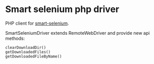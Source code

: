 Smart selenium php driver
=========================
PHP client for [smart-selenium](https://hub.docker.com/r/solodkiy/smart-selenium).

SmartSeleniumDriver extends RemoteWebDriver and provide new api methods:
```
clearDownloadDir()
getDownloadedFiles()
getDownloadedFileByName()
```